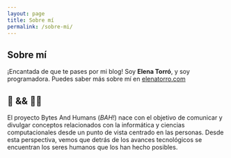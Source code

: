 ```yaml
---
layout: page
title: Sobre mí
permalink: /sobre-mi/
---
```


## Sobre mí

¡Encantada de que te pases por mi blog! Soy **Elena Torró**, y soy programadora. Puedes saber más sobre mí en [elenatorro.com](https://elenatorro.com)

## 🤖 && 👩🏻

El proyecto Bytes And Humans (_BAH!_) nace con el objetivo de comunicar y divulgar conceptos relacionados con la informática y ciencias computacionales desde un punto de vista centrado en las personas. Desde esta perspectiva, vemos que detrás de los avances tecnológicos se encuentran los seres humanos que los han hecho posibles.